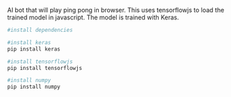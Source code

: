 AI bot that will play ping pong in browser. This uses tensorflowjs to load the trained model in javascript. The model is trained with Keras.

```bash
#install dependencies

#install keras
pip install keras

#install tensorflowjs
pip install tensorflowjs

#install numpy
pip install numpy
